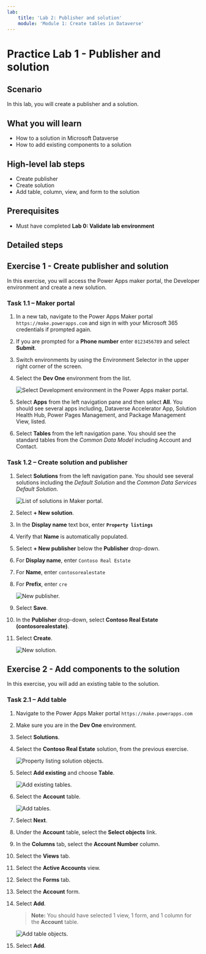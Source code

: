 ```yaml
---
lab:
    title: 'Lab 2: Publisher and solution'
    module: 'Module 1: Create tables in Dataverse'
---
```


# Practice Lab 1 - Publisher and solution

## Scenario

In this lab, you will create a publisher and a solution.

## What you will learn

- How to a solution in Microsoft Dataverse
- How to add existing components to a solution

## High-level lab steps

- Create publisher
- Create solution
- Add table, column, view, and form to the solution
  
## Prerequisites

- Must have completed **Lab 0: Validate lab environment**

## Detailed steps

## Exercise 1 - Create publisher and solution

In this exercise, you will access the Power Apps maker portal, the Developer environment and create a new solution.

### Task 1.1 – Maker portal

1. In a new tab, navigate to the Power Apps Maker portal `https://make.powerapps.com` and sign in with your Microsoft 365 credentials if prompted again.

1. If you are prompted for a **Phone number** enter `0123456789` and select **Submit**.

1. Switch environments by using the Environment Selector in the upper right corner of the screen.

1. Select the **Dev One** environment from the list.

    ![Select Development environment in the Power Apps maker portal.](../media/select-dev-one-environment.png)

1. Select **Apps** from the left navigation pane and then select **All**. You should see several apps including, Dataverse Accelerator App, Solution Health Hub, Power Pages Management, and Package Management View, listed.

1. Select **Tables** from the left navigation pane. You should see the standard tables from the *Common Data Model* including Account and Contact.

### Task 1.2 – Create solution and publisher

1. Select **Solutions** from the left navigation pane. You should see several solutions including the *Default Solution* and the *Common Data Services Default Solution*.

    ![List of solutions in Maker portal.](../media/solutions-list.png)

1. Select **+ New solution**.

1. In the **Display name** text box, enter **`Property listings`**

1. Verify that **Name** is automatically populated.

1. Select **+ New publisher** below the **Publisher** drop-down.

1. For **Display name**, enter `Contoso Real Estate`

1. For **Name**, enter `contosorealestate`

1. For **Prefix**, enter `cre`

    ![New publisher.](../media/new-publisher.png)

1. Select **Save**.

1. In the **Publisher** drop-down, select **Contoso Real Estate (contosorealestate)**.

1. Select **Create**.

    ![New solution.](../media/new-solution.png)

## Exercise 2 - Add components to the solution

In this exercise, you will add an existing table to the solution.

### Task 2.1 – Add table

1. Navigate to the Power Apps Maker portal `https://make.powerapps.com`

1. Make sure you are in the **Dev One** environment.

1. Select **Solutions**.

1. Select the **Contoso Real Estate** solution, from the previous exercise.

    ![Property listing solution objects.](../media/solution-objects.png)

1. Select **Add existing** and choose **Table**.

    ![Add existing tables.](../media/add-existing.png)

1. Select the **Account** table.

    ![Add tables.](../media/add-tables.png)

1. Select **Next**.

1. Under the **Account** table, select the **Select objects** link.

1. In the **Columns** tab, select the **Account Number** column.

1. Select the **Views** tab.

1. Select the **Active Accounts** view.

1. Select the **Forms** tab.

1. Select the **Account** form.

1. Select **Add**.

    > **Note:** You should have selected 1 view, 1 form, and 1 column for the **Account** table.

    ![Add table objects.](../media/add-objects.png)

1. Select **Add**.
